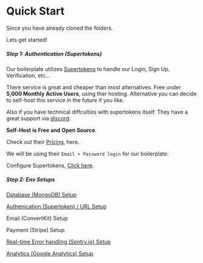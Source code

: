 # Quick Start

Since you have already cloned the folders.

Lets get started!

##### Step 1: Authentication (Supertokens)

Our boilerplate utilizes [Supertokens](https://supertokens.com/) to handle our Login, Sign Up, Verification, etc...

There service is great and cheaper than most alternatives. Free under **5,000 Monthly Active Users**, using ther hosting. Alternative you can decide to self-host this service in the future if you like.

Also if you have technical diffculties with supertokens itself. They have a great support via [discord](https://supertokens.com/discord).

**Self-Host is Free and Open Source**.

Check out their [Pricing](https://supertokens.com/pricing), here.

We will be using their `Email + Password login` for our boilerplate.

Configure Supertokens, [Click here](gettingstarted\quickstart/authenticationSetup.md).

##### Step 2: Env Setups

[Database (MongoDB) Setup](Features/Database.md)

[Authenication (Supertoken) / URL Setup](gettingstarted/quickstart\authenticationSetup.md)

Email (ConvertKit) Setup

Payment (Stripe) Setup

[Real-time Error handling (Sentry.io) Setup](Features/ErrorHandling.md)

[Analytics (Google Analytics) Setup](Features\Seo.md)
